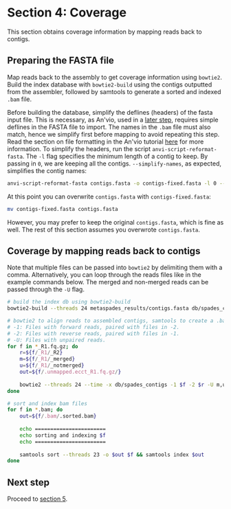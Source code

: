 # Section 4: Coverage

This section obtains coverage information by mapping reads back to contigs.

## Preparing the FASTA file

Map reads back to the assembly to get coverage information using `bowtie2`. Build the index database with `bowtie2-build` using the contigs outputted from the assembler, followed by samtools to generate a sorted and indexed `.bam` file.

Before building the database, simplify the deflines (headers) of the fasta input file. This is necessary, as An'vio, used in a [later step][section8-link], requires simple deflines in the FASTA file to import. The names in the `.bam` file must also match, hence we simplify first before mapping to avoid repeating this step. Read the section on file formatting in the An'vio tutorial [here][anvi-starter-tutorial-link] for more information. To simplify the headers, run the script `anvi-script-reformat-fasta`. The `-l` flag specifies the minimum length of a contig to keep. By passing in `0`, we are keeping all the contigs. `--simplify-names`, as expected, simplifies the contig names:

```bash
anvi-script-reformat-fasta contigs.fasta -o contigs-fixed.fasta -l 0 --simplify-names 
```

At this point you can overwrite `contigs.fasta` with `contigs-fixed.fasta`:

```bash
mv contigs-fixed.fasta contigs.fasta
```

However, you may prefer to keep the original `contigs.fasta`, which is fine as well. The rest of this section assumes you overwrote `contigs.fasta`.

## Coverage by mapping reads back to contigs

Note that multiple files can be passed into `bowtie2` by delimiting them with a comma. Alternatively, you can loop through the reads files like in the example commands below. The merged and non-merged reads can be passed through the `-U` flag.

```bash
# build the index db using bowtie2-build
bowtie2-build --threads 24 metaspades_results/contigs.fasta db/spades_contigs

# bowtie2 to align reads to assembled contigs, samtools to create a .bam file. do this for EACH SAMPLE
# -1: Files with forward reads, paired with files in -2.
# -2: Files with reverse reads, paired with files in -1.
# -U: Files with unpaired reads.
for f in *_R1.fq.gz; do
    r=${f/_R1/_R2}
    m=${f/_R1/_merged}
    u=${f/_R1/_notmerged}
    out=${f/.unmapped.ecct_R1.fq.gz/}
    
    bowtie2 --threads 24 --time -x db/spades_contigs -1 $f -2 $r -U m,u | samtools view -bS -o ../$out.bam
done

# sort and index bam files
for f in *.bam; do
    out=${f/.bam/.sorted.bam}
    
    echo =======================
    echo sorting and indexing $f
    echo =======================
    
    samtools sort --threads 23 -o $out $f && samtools index $out
done
```
## Next step

Proceed to [section 5][section5-link].

[anvi-starter-tutorial-link]: http://merenlab.org/2016/06/22/anvio-tutorial-v2/#take-a-look-at-your-fasta-file
[section8-link]: ../section_8
[section5-link]: ../section_5